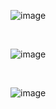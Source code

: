 ![image](https://user-images.githubusercontent.com/68320786/196684230-46c4558d-3c84-4c48-acc1-105d57c9b584.png)


<br> 

![image](https://user-images.githubusercontent.com/68320786/196684292-c04b81b4-4345-449b-bc23-293500036fa1.png)


<br> 

![image](https://user-images.githubusercontent.com/68320786/196684339-17697701-bf63-4846-b3e7-4144261ad1d4.png)


<br>
